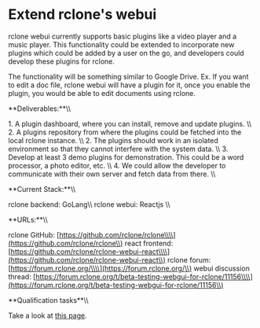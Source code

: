# Extend rclone\'s webui

rclone webui currently supports basic plugins like a video player and a
music player. This functionality could be extended to incorporate new
plugins which could be added by a user on the go, and developers could
develop these plugins for rclone.

The functionality will be something similar to Google Drive. Ex. If you
want to edit a doc file, rclone webui will have a plugin for it, once
you enable the plugin, you would be able to edit documents using rclone.

 **Deliverables:\*\*\\\\

1\. A plugin dashboard, where you can install, remove and update plugins.
\\\\ 2. A plugins repository from where the plugins could be fetched
into the local rclone instance. \\\\ 2. The plugins should work in an
isolated environment so that they cannot interfere with the system data.
\\\\ 3. Develop at least 3 demo plugins for demonstration. This could be
a word processor, a photo editor, etc. \\\\ 4. We could allow the
developer to communicate with their own server and fetch data from
there. \\\\

 **Current Stack:\*\*\\\\

rclone backend: GoLang\\\\ rclone webui: Reactjs \\\\

 **URLs:\*\*\\\\

rclone GitHub:
[https://github.com/rclone/rclone\\\\](https://github.com/rclone/rclone\\)
react frontend:
[https://github.com/rclone/rclone-webui-react\\\\](https://github.com/rclone/rclone-webui-react\\)
rclone forum:
[https://forum.rclone.org/\\\\](https://forum.rclone.org/\\) webui
discussion thread:
[https://forum.rclone.org/t/beta-testing-webgui-for-rclone/11156\\\\](https://forum.rclone.org/t/beta-testing-webgui-for-rclone/11156\\)

 **Qualification tasks\*\*\\\\

Take a look at [this
page](https://ccextractor.org/public/gsoc/takehome).
